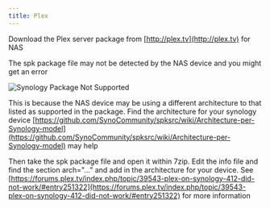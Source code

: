 ```yaml
---
title: Plex
---
```


Download the Plex server package from [http://plex.tv](http://plex.tv) for NAS

The spk package file may not be detected by the NAS device and you might get an error

![Synology Package Not Supported](site.asset-base-urlSynology_Package_Not_Supported.png)

This is because the NAS device may be using a different architecture to that listed as supported in the package. Find the architecture for your synology device [https://github.com/SynoCommunity/spksrc/wiki/Architecture-per-Synology-model](https://github.com/SynoCommunity/spksrc/wiki/Architecture-per-Synology-model) may help

Then take the spk package file and open it within 7zip. Edit the info file and find the section arch="..." and add in the architecture for your device. See [https://forums.plex.tv/index.php/topic/39543-plex-on-synology-412-did-not-work/#entry251322](https://forums.plex.tv/index.php/topic/39543-plex-on-synology-412-did-not-work/#entry251322) for more information
